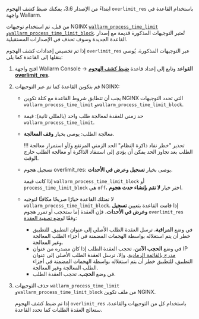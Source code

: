 ابتداءً من الإصدار 3.6، يمكنك ضبط كشف الهجوم `overlimit_res` باستخدام القاعدة في واجهة Wallarm.

من قبل، تم استخدام توجيهات NGINX [`wallarm_process_time_limit`][nginx-process-time-limit-docs] و[`wallarm_process_time_limit_block`][nginx-process-time-limit-block-docs]. تُعتبر التوجيهات المذكورة قديمة مع إصدار القاعدة الجديدة وسوف تحذف في الإصدارات المستقبلية.

إذا تم تخصيص إعدادات كشف الهجوم `overlimit_res` عبر التوجيهات المذكورة، يُوصى بنقلها إلى القاعدة كما يلي:

1. افتح واجهة Wallarm Console → **القواعد** وتابع إلى إعداد قاعدة [**ضبط كشف الهجوم overlimit_res**][overlimit-res-rule-docs].
1. قم بتكوين القاعدة كما تم عبر التوجيهات NGINX:

    * يجب أن تتطابق شروط القاعدة مع كتلة تكوين NGINX التي تحدد التوجيهات `wallarm_process_time_limit` و`wallarm_process_time_limit_block`.
    * حد زمني للعقدة لمعالجة طلب واحد (بالمللي ثانية): قيمة `wallarm_process_time_limit`.
    * معالجة الطلب: يوصى بخيار **وقف المعالجة**.
    
        !!! تحذير "خطر نفاد ذاكرة النظام"
            الحد الزمني المرتفع و/أو استمرار معالجة الطلب بعد تجاوز الحد يمكن أن يؤدي إلى استنفاد الذاكرة أو معالجة الطلب خارج الوقت.
    
    * تسجيل هجوم overlimit_res: يوصى بخيار **تسجيل وعرض في الأحداث**.

        إذا كانت قيمة `wallarm_process_time_limit_block` أو `process_time_limit_block` هي `off`، اختر خيار **لا تقم بإنشاء حدث هجوم**.
    
    * لا تمتلك القاعدة خيارًا صريحًا مكافئًا لتوجيه `wallarm_process_time_limit_block`. إذا قامت القاعدة بتعيين **تسجيل وعرض في الأحداث**، فإن العقدة إما ستحجب أو تمرر هجوم `overlimit_res` وفقًا ل[وضع تصفية العقدة][waf-mode-instr]:

        * في وضع **المراقبة**، ترسل العقدة الطلب الأصلي إلى عنوان التطبيق. للتطبيق خطر أن يتم استغلاله بواسطة الهجمات المضمنة في أجزاء الطلب المعالجة وغير المعالجة.
        * في وضع **الحجب الآمن**، تحجب العقدة الطلب إذا كان مصدره من عنوان IP [مدرج بالقائمة الرمادية][graylist-docs]. وإلا، ترسل العقدة الطلب الأصلي إلى عنوان التطبيق. للتطبيق خطر أن يتم استغلاله بواسطة الهجمات المضمنة في أجزاء الطلب المعالجة وغير المعالجة.
        * في وضع **الحجب**، تحجب العقدة الطلب.
1. حذف التوجيهات `wallarm_process_time_limit` و`wallarm_process_time_limit_block` من ملف تكوين NGINX.

    إذا تم ضبط كشف الهجوم `overlimit_res` باستخدام كل من التوجيهات والقاعدة، ستعالج العقدة الطلبات كما تحدد القاعدة.

[nginx-process-time-limit-docs]: https://docs.wallarm.com/admin-en/configuration-guides/nginx/directives/wallarm_process_time_limit/
[nginx-process-time-limit-block-docs]: https://docs.wallarm.com/admin-en/configuration-guides/nginx/directives/wallarm_process_time_limit_block/
[overlimit-res-rule-docs]: https://docs.wallarm.com/user-guides/rules/overlimit-res-attack-detection.html
[waf-mode-instr]: https://docs.wallarm.com/admin-en/configuration-guides/manage-detection-mode/
[graylist-docs]: https://docs.wallarm.com/user-guides/ip-lists/graylist.html